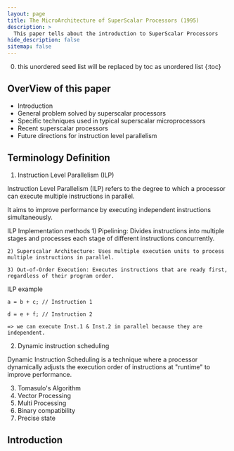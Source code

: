 ```yaml
---
layout: page
title: The MicroArchitecture of SuperScalar Processors (1995)
description: >
  This paper tells about the introduction to SuperScalar Processors
hide_description: false
sitemap: false
---
```


0. this unordered seed list will be replaced by toc as unordered list
{:toc}

## OverView of this paper
* Introduction
* General problem solved by superscalar processors 
* Specific techniques used in typical superscalar microprocessors 
* Recent superscalar processors 
* Future directions for instruction level parallelism

## Terminology Definition
1. Instruction Level Parallelism (ILP)

  Instruction Level Parallelism (ILP) refers to the degree to which a processor can execute multiple instructions in parallel.

  It aims to improve performance by executing independent instructions simultaneously.

  ILP Implementation methods
    1) Pipelining: Divides instructions into multiple stages and processes each stage of different instructions concurrently.

    2) Superscalar Architecture: Uses multiple execution units to process multiple instructions in parallel.

    3) Out-of-Order Execution: Executes instructions that are ready first, regardless of their program order.
  
  ILP example

    a = b + c; // Instruction 1

    d = e + f; // Instruction 2
    
    => we can execute Inst.1 & Inst.2 in parallel because they are independent.

2. Dynamic instruction scheduling

  Dynamic Instruction Scheduling is a technique where a processor dynamically adjusts the execution order of instructions at "runtime" to improve performance.

3. Tomasulo's Algorithm
4. Vector Processing
5. Multi Processing
6. Binary compatibility
7. Precise state

## Introduction